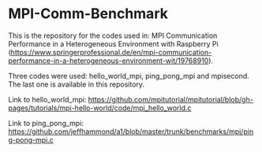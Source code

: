 # MPI-Comm-Benchmark
This is the repository for the codes used in:  MPI Communication Performance in a Heterogeneous Environment with Raspberry Pi (https://www.springerprofessional.de/en/mpi-communication-performance-in-a-heterogeneous-environment-wit/19768910).

Three codes were used: hello_world_mpi, ping_pong_mpi and mpisecond. The last one is available in this repository.

Link to hello_world_mpi: https://github.com/mpitutorial/mpitutorial/blob/gh-pages/tutorials/mpi-hello-world/code/mpi_hello_world.c

Link to ping_pong_mpi: https://github.com/jeffhammond/a1/blob/master/trunk/benchmarks/mpi/ping-pong-mpi.c
